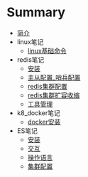 # Summary

* [简介](README.md)
* linux笔记
    * [linux基础命令](linux/commond.md)
* redis笔记
    * [安装](redis/安装.md)
    * [主从配置_哨兵配置](redis/主从配置_哨兵.md)
    * [redis集群配置](redis/集群.md)
    * [redis集群扩容收缩](redis/集群扩容收缩.md)
    * [工具管理](redis/工具管理.md)
* k8_docker笔记
    * [docker安装](k8_docker/install.md)
* ES笔记
    * [安装](es/install.md)
    * [交互](es/head插件交互.md)
    * [操作语言](es/dml.md)
    * [集群配置](es/集群.md)

